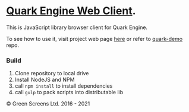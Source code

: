 
# [Quark Engine Web Client](https://www.greenscreens.io/quark).

This is JavaScript library browser client for Quark Engine.

To see how to use it, visit project web page [here](https://www.greenscreens.io/quark)
or refer to [quark-demo](https://github.com/greenscreens-io/quark-demo) repo.

### Build

1. Clone repository to local drive
2. Install NodeJS and NPM
2. call `npm install` to install dependencies
3. call `gulp` to pack scripts into distributable lib

&copy; Green Screens Ltd. 2016 - 2021
